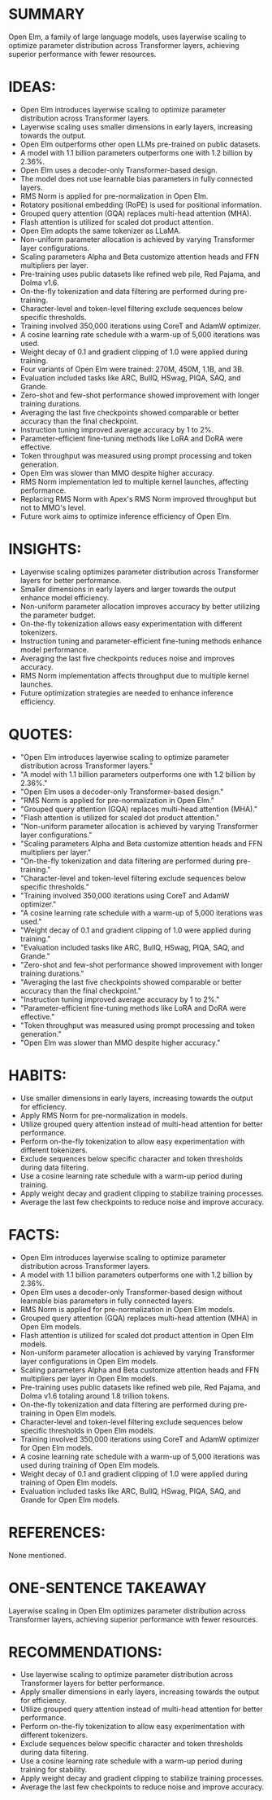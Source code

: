# SUMMARY
Open Elm, a family of large language models, uses layerwise scaling to optimize parameter distribution across Transformer layers, achieving superior performance with fewer resources.

# IDEAS:
- Open Elm introduces layerwise scaling to optimize parameter distribution across Transformer layers.
- Layerwise scaling uses smaller dimensions in early layers, increasing towards the output.
- Open Elm outperforms other open LLMs pre-trained on public datasets.
- A model with 1.1 billion parameters outperforms one with 1.2 billion by 2.36%.
- Open Elm uses a decoder-only Transformer-based design.
- The model does not use learnable bias parameters in fully connected layers.
- RMS Norm is applied for pre-normalization in Open Elm.
- Rotatory positional embedding (RoPE) is used for positional information.
- Grouped query attention (GQA) replaces multi-head attention (MHA).
- Flash attention is utilized for scaled dot product attention.
- Open Elm adopts the same tokenizer as LLaMA.
- Non-uniform parameter allocation is achieved by varying Transformer layer configurations.
- Scaling parameters Alpha and Beta customize attention heads and FFN multipliers per layer.
- Pre-training uses public datasets like refined web pile, Red Pajama, and Dolma v1.6.
- On-the-fly tokenization and data filtering are performed during pre-training.
- Character-level and token-level filtering exclude sequences below specific thresholds.
- Training involved 350,000 iterations using CoreT and AdamW optimizer.
- A cosine learning rate schedule with a warm-up of 5,000 iterations was used.
- Weight decay of 0.1 and gradient clipping of 1.0 were applied during training.
- Four variants of Open Elm were trained: 270M, 450M, 1.1B, and 3B.
- Evaluation included tasks like ARC, BullQ, HSwag, PIQA, SAQ, and Grande.
- Zero-shot and few-shot performance showed improvement with longer training durations.
- Averaging the last five checkpoints showed comparable or better accuracy than the final checkpoint.
- Instruction tuning improved average accuracy by 1 to 2%.
- Parameter-efficient fine-tuning methods like LoRA and DoRA were effective.
- Token throughput was measured using prompt processing and token generation.
- Open Elm was slower than MMO despite higher accuracy.
- RMS Norm implementation led to multiple kernel launches, affecting performance.
- Replacing RMS Norm with Apex's RMS Norm improved throughput but not to MMO's level.
- Future work aims to optimize inference efficiency of Open Elm.

# INSIGHTS:
- Layerwise scaling optimizes parameter distribution across Transformer layers for better performance.
- Smaller dimensions in early layers and larger towards the output enhance model efficiency.
- Non-uniform parameter allocation improves accuracy by better utilizing the parameter budget.
- On-the-fly tokenization allows easy experimentation with different tokenizers.
- Instruction tuning and parameter-efficient fine-tuning methods enhance model performance.
- Averaging the last five checkpoints reduces noise and improves accuracy.
- RMS Norm implementation affects throughput due to multiple kernel launches.
- Future optimization strategies are needed to enhance inference efficiency.

# QUOTES:
- "Open Elm introduces layerwise scaling to optimize parameter distribution across Transformer layers."
- "A model with 1.1 billion parameters outperforms one with 1.2 billion by 2.36%."
- "Open Elm uses a decoder-only Transformer-based design."
- "RMS Norm is applied for pre-normalization in Open Elm."
- "Grouped query attention (GQA) replaces multi-head attention (MHA)."
- "Flash attention is utilized for scaled dot product attention."
- "Non-uniform parameter allocation is achieved by varying Transformer layer configurations."
- "Scaling parameters Alpha and Beta customize attention heads and FFN multipliers per layer."
- "On-the-fly tokenization and data filtering are performed during pre-training."
- "Character-level and token-level filtering exclude sequences below specific thresholds."
- "Training involved 350,000 iterations using CoreT and AdamW optimizer."
- "A cosine learning rate schedule with a warm-up of 5,000 iterations was used."
- "Weight decay of 0.1 and gradient clipping of 1.0 were applied during training."
- "Evaluation included tasks like ARC, BullQ, HSwag, PIQA, SAQ, and Grande."
- "Zero-shot and few-shot performance showed improvement with longer training durations."
- "Averaging the last five checkpoints showed comparable or better accuracy than the final checkpoint."
- "Instruction tuning improved average accuracy by 1 to 2%."
- "Parameter-efficient fine-tuning methods like LoRA and DoRA were effective."
- "Token throughput was measured using prompt processing and token generation."
- "Open Elm was slower than MMO despite higher accuracy."

# HABITS:
- Use smaller dimensions in early layers, increasing towards the output for efficiency.
- Apply RMS Norm for pre-normalization in models.
- Utilize grouped query attention instead of multi-head attention for better performance.
- Perform on-the-fly tokenization to allow easy experimentation with different tokenizers.
- Exclude sequences below specific character and token thresholds during data filtering.
- Use a cosine learning rate schedule with a warm-up period during training.
- Apply weight decay and gradient clipping to stabilize training processes.
- Average the last few checkpoints to reduce noise and improve accuracy.

# FACTS:
- Open Elm introduces layerwise scaling to optimize parameter distribution across Transformer layers.
- A model with 1.1 billion parameters outperforms one with 1.2 billion by 2.36%.
- Open Elm uses a decoder-only Transformer-based design without learnable bias parameters in fully connected layers.
- RMS Norm is applied for pre-normalization in Open Elm models.
- Grouped query attention (GQA) replaces multi-head attention (MHA) in Open Elm models.
- Flash attention is utilized for scaled dot product attention in Open Elm models.
- Non-uniform parameter allocation is achieved by varying Transformer layer configurations in Open Elm models.
- Scaling parameters Alpha and Beta customize attention heads and FFN multipliers per layer in Open Elm models.
- Pre-training uses public datasets like refined web pile, Red Pajama, and Dolma v1.6 totaling around 1.8 trillion tokens.
- On-the-fly tokenization and data filtering are performed during pre-training in Open Elm models.
- Character-level and token-level filtering exclude sequences below specific thresholds in Open Elm models.
- Training involved 350,000 iterations using CoreT and AdamW optimizer for Open Elm models.
- A cosine learning rate schedule with a warm-up of 5,000 iterations was used during training of Open Elm models.
- Weight decay of 0.1 and gradient clipping of 1.0 were applied during training of Open Elm models.
- Evaluation included tasks like ARC, BullQ, HSwag, PIQA, SAQ, and Grande for Open Elm models.

# REFERENCES:
None mentioned.

# ONE-SENTENCE TAKEAWAY
Layerwise scaling in Open Elm optimizes parameter distribution across Transformer layers, achieving superior performance with fewer resources.

# RECOMMENDATIONS:
- Use layerwise scaling to optimize parameter distribution across Transformer layers for better performance.
- Apply smaller dimensions in early layers, increasing towards the output for efficiency.
- Utilize grouped query attention instead of multi-head attention for better performance.
- Perform on-the-fly tokenization to allow easy experimentation with different tokenizers.
- Exclude sequences below specific character and token thresholds during data filtering.
- Use a cosine learning rate schedule with a warm-up period during training for stability.
- Apply weight decay and gradient clipping to stabilize training processes.
- Average the last few checkpoints to reduce noise and improve accuracy.